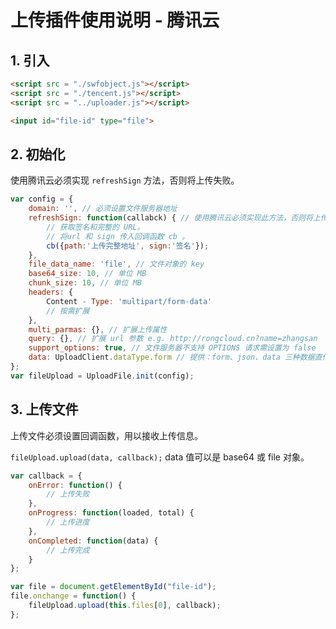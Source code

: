 # 上传插件使用说明 - 腾讯云

## 1. 引入

```html
<script src = "./swfobject.js"></script>
<script src = "./tencent.js"></script>
<script src = "../uploader.js"></script>

<input id="file-id" type="file">
```

## 2. 初始化

使用腾讯云必须实现 `refreshSign` 方法，否则将上传失败。

```js
var config = {
    domain: '', // 必须设置文件服务器地址
    refreshSign: function(callabck) { // 使用腾讯云必须实现此方法，否则将上传失败
        // 获取签名和完整的 URL。
        // 将url 和 sign 传入回调函数 cb 。
        cb({path:'上传完整地址', sign:'签名'});
    },
    file_data_name: 'file', // 文件对象的 key 
    base64_size: 10, // 单位 MB 
    chunk_size: 10, // 单位 MB 
    headers: {
        Content - Type: 'multipart/form-data'
        // 按需扩展
    },
    multi_parmas: {}, // 扩展上传属性                           
    query: {}, // 扩展 url 参数 e.g. http://rongcloud.cn?name=zhangsan 
    support_options: true, // 文件服务器不支持 OPTIONS 请求需设置为 false
    data: UploadClient.dataType.form // 提供：form、json、data 三种数据直传方式
};
var fileUpload = UploadFile.init(config);
```

## 3. 上传文件

上传文件必须设置回调函数，用以接收上传信息。

`fileUpload.upload(data, callback);`  data 值可以是 base64 或 file 对象。

```js
var callback = {
    onError: function() {
        // 上传失败
    },
    onProgress: function(loaded, total) {
        // 上传进度
    },
    onCompleted: function(data) {
        // 上传完成
    }
};

var file = document.getElementById("file-id");
file.onchange = function() {
    fileUpload.upload(this.files[0], callback);
};
```
